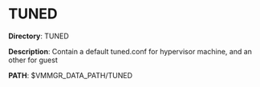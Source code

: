 # TUNED

**Directory**: TUNED

**Description**: Contain a default tuned.conf for hypervisor machine, and an other for guest

**PATH**: $VMMGR_DATA_PATH/TUNED

